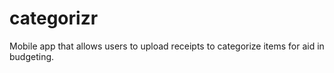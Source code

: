 # categorizr
Mobile app that allows users to upload receipts to categorize items for aid in budgeting.
